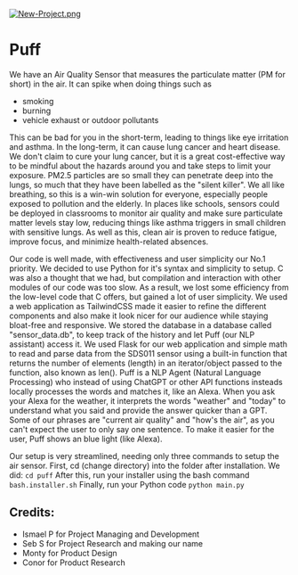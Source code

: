 [![New-Project.png](https://i.postimg.cc/x1P7G56K/New-Project.png)](https://postimg.cc/5X6nbBd0)


# Puff

We have an Air Quality Sensor that measures the particulate matter (PM for short) in the air. It can spike when doing things such as
* smoking
* burning
* vehicle exhaust or outdoor pollutants

This can be bad for you in the short-term, leading to things like eye irritation and asthma.
In the long-term, it can cause lung cancer and heart disease.
We don't claim to cure your lung cancer, but it is a great cost-effective way to be mindful about the hazards around you and
take steps to limit your exposure. PM2.5 particles are so small they can penetrate deep into the lungs, so much that they have
been labelled as the "silent killer". We all like breathing, so this is a win-win solution for everyone, especially people exposed to pollution and
the elderly. In places like schools, sensors could be deployed in classrooms to monitor air quality and make sure particulate
matter levels stay low, reducing things like asthma triggers in small children with sensitive lungs. As well as this, clean air is
proven to reduce fatigue, improve focus, and minimize health-related absences.

Our code is well made, with effectiveness and user simplicity our No.1 priority. We decided to use Python for it's syntax and
simplicity to setup. C was also a thought that we had, but compilation and interaction with other modules of our code was too slow.
As a result, we lost some efficiency from the low-level code that C offers, but gained a lot of user simplicity. We used a web application as 
TailwindCSS made it easier to refine the different components and also make it look nicer for our audience while staying bloat-free and responsive. 
We stored the database in a database called "sensor_data.db", to keep track of the history and let Puff (our NLP assistant) access it. 
We used Flask for our web application and simple math to read and parse data from the SDS011 sensor using 
a built-in function that returns the number of elements (length) in an iterator/object passed to the function,
also known as len(). Puff is a NLP Agent (Natural Language Processing) who instead of using ChatGPT or other API functions insteads locally processes the words
and matches it, like an Alexa. When you ask your Alexa for the weather, it interprets the words "weather" and "today" to understand what you said and provide the answer
quicker than a GPT. Some of our phrases are "current air quality" and "how's the air", as you can't expect the user to only say one sentence. To make it easier for the user,
Puff shows an blue light (like Alexa).

Our setup is very streamlined, needing only three commands to setup the air sensor. First, cd (change directory) into the folder after installation. We did:
```cd puff```
After this, run your installer using the bash command
```bash.installer.sh```
Finally, run your Python code
```python main.py```


## Credits:
- Ismael P for Project Managing and Development
- Seb S for Project Research and making our name
- Monty for Product Design
- Conor for Product Research
